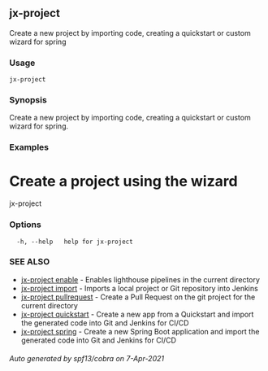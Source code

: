 ## jx-project

Create a new project by importing code, creating a quickstart or custom wizard for spring

### Usage

```
jx-project
```

### Synopsis

Create a new project by importing code, creating a quickstart or custom wizard for spring.

### Examples

  # Create a project using the wizard
  jx-project

### Options

```
  -h, --help   help for jx-project
```

### SEE ALSO

* [jx-project enable](jx-project_enable.md)	 - Enables lighthouse pipelines in the current directory
* [jx-project import](jx-project_import.md)	 - Imports a local project or Git repository into Jenkins
* [jx-project pullrequest](jx-project_pullrequest.md)	 - Create a Pull Request on the git project for the current directory
* [jx-project quickstart](jx-project_quickstart.md)	 - Create a new app from a Quickstart and import the generated code into Git and Jenkins for CI/CD
* [jx-project spring](jx-project_spring.md)	 - Create a new Spring Boot application and import the generated code into Git and Jenkins for CI/CD

###### Auto generated by spf13/cobra on 7-Apr-2021
